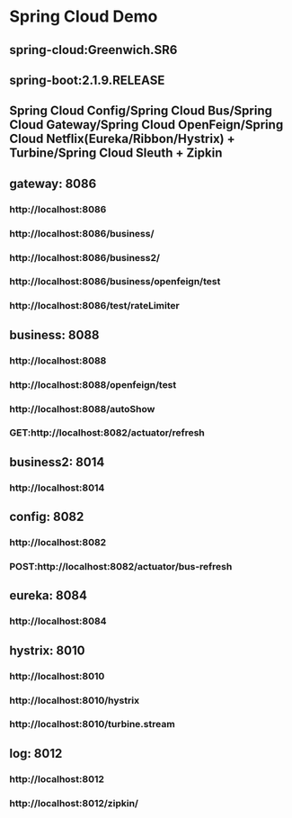 # Spring Cloud Demo
## spring-cloud:Greenwich.SR6
## spring-boot:2.1.9.RELEASE
## Spring Cloud Config/Spring Cloud Bus/Spring Cloud Gateway/Spring Cloud OpenFeign/Spring Cloud Netflix(Eureka/Ribbon/Hystrix) + Turbine/Spring Cloud Sleuth + Zipkin

## gateway:     8086
### http://localhost:8086
### http://localhost:8086/business/
### http://localhost:8086/business2/
### http://localhost:8086/business/openfeign/test
### http://localhost:8086/test/rateLimiter

## business:    8088
### http://localhost:8088
### http://localhost:8088/openfeign/test
### http://localhost:8088/autoShow
### GET:http://localhost:8082/actuator/refresh

## business2:   8014
### http://localhost:8014

## config:      8082
### http://localhost:8082
### POST:http://localhost:8082/actuator/bus-refresh

## eureka:      8084
### http://localhost:8084

## hystrix:     8010
### http://localhost:8010
### http://localhost:8010/hystrix
### http://localhost:8010/turbine.stream

## log:         8012
### http://localhost:8012
### http://localhost:8012/zipkin/
